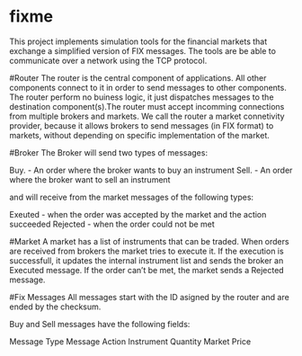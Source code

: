 # fixme

This project implements simulation tools for the financial markets that exchange a simplified version of FIX messages. The tools are be able to communicate over a network using the TCP protocol.

#Router
The router is the central component of applications. All other components connect to it in order to send messages to other components. The router perform no buiness logic, it just dispatches messages to the destination component(s).The router must accept incomming connections from multiple brokers and markets. We call the router a market connetivity provider, because it allows brokers to send messages (in FIX format) to markets, without depending on specific implementation of the market.

#Broker
The Broker will send two types of messages:

Buy. - An order where the broker wants to buy an instrument
Sell. - An order where the broker want to sell an instrument

and will receive from the market messages of the following types:

Exeuted - when the order was accepted by the market and the action succeeded
Rejected - when the order could not be met

#Market
A market has a list of instruments that can be traded. When orders are received from brokers the market tries to execute it. If the execution is successfull, it updates the internal instrument list and sends the broker an Executed message. If the order can’t be met, the market sends a Rejected message.

#Fix Messages
All messages start with the ID asigned by the router and are ended by the checksum.

Buy and Sell messages have the following fields:

Message Type
Message Action
Instrument
Quantity
Market
Price
